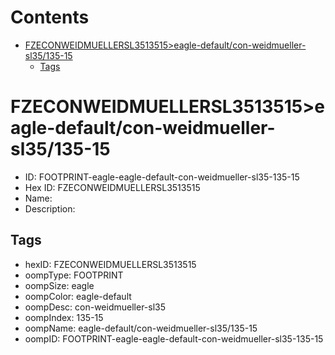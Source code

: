 



Contents
========

* [FZECONWEIDMUELLERSL3513515>eagle-default/con-weidmueller-sl35/135-15](#fzeconweidmuellersl3513515eagle-defaultcon-weidmueller-sl35135-15)
	* [Tags](#tags)

# FZECONWEIDMUELLERSL3513515>eagle-default/con-weidmueller-sl35/135-15

- ID: FOOTPRINT-eagle-eagle-default-con-weidmueller-sl35-135-15
- Hex ID: FZECONWEIDMUELLERSL3513515
- Name: 
- Description: 

## Tags

- hexID: FZECONWEIDMUELLERSL3513515
- oompType: FOOTPRINT
- oompSize: eagle
- oompColor: eagle-default
- oompDesc: con-weidmueller-sl35
- oompIndex: 135-15
- oompName: eagle-default/con-weidmueller-sl35/135-15
- oompID: FOOTPRINT-eagle-eagle-default-con-weidmueller-sl35-135-15

